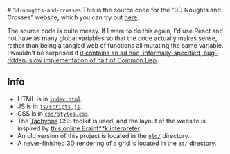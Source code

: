 # `3d-noughts-and-crosses`
This is the source code for the "3D Noughts and Crosses" website, which you can try out [here](https://projects.ollybritton.com/3d-noughts-and-crosses).

The source code is quite messy. If I were to do this again, I'd use React and not have as many global variables so that the code actually makes sense, rather than being a tangled web of functions all mutating the same variable. I wouldn't be surprised if [it contains an ad hoc, informally-specified, bug-ridden, slow implementation of half of Common Lisp](https://en.wikipedia.org/wiki/Greenspun%27s_tenth_rule).

## Info
* HTML is in [`index.html`](index.html).
* JS is in [`js/scripts.js`](js/scripts.js).
* CSS is in [`css/styles.css`](css/styles.css).
* The [Tachyons](https://tachyons.io/) CSS toolkit is used, and the layout of the website is inspired by [this online Brainf**k interpreter](https://minond.xyz/brainfuck/).
* An old version of this project is located in the [`old/`](old/) directory.
* A never-finished 3D rendering of a grid is located in the [`3d/`](3d/) directory.